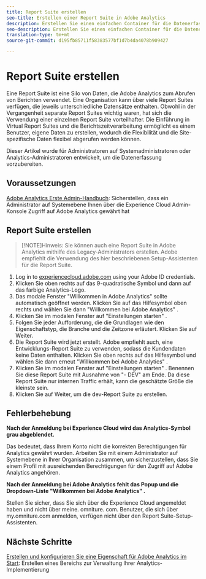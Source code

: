 ```yaml
---
title: Report Suite erstellen
seo-title: Erstellen einer Report Suite in Adobe Analytics
description: Erstellen Sie einen einfachen Container für die Datenerfassung in Adobe Analytics.
seo-description: Erstellen Sie einen einfachen Container für die Datenerfassung in Adobe Analytics.
translation-type: tm+mt
source-git-commit: d195fb85711f58383577bf1d7b4da4078b909427

---
```



# Report Suite erstellen

Eine Report Suite ist eine Silo von Daten, die Adobe Analytics zum Abrufen von Berichten verwendet. Eine Organisation kann über viele Report Suites verfügen, die jeweils unterschiedliche Datensätze enthalten. Obwohl in der Vergangenheit separate Report Suites wichtig waren, hat sich die Verwendung einer einzelnen Report Suite vorteilhafter. Die Einführung in Virtual Report Suites und die Berichtszeitverarbeitung ermöglicht es einem Benutzer, eigene Daten zu erstellen, wodurch die Flexibilität und die Site-spezifische Daten flexibel abgerufen werden können.

Dieser Artikel wurde für Administratoren auf Systemadministratoren oder Analytics-Administratoren entwickelt, um die Datenerfassung vorzubereiten.

## Voraussetzungen

[Adobe Analytics Erste Admin-Handbuch](first-admin-guide.md): Sicherstellen, dass ein Administrator auf Systemebene Ihnen über die Experience Cloud Admin-Konsole Zugriff auf Adobe Analytics gewährt hat

## Report Suite erstellen

> [!NOTE]Hinweis: Sie können auch eine Report Suite in Adobe Analytics mithilfe des Legacy-Administrators erstellen. Adobe empfiehlt die Verwendung des hier beschriebenen Setup-Assistenten für die Report Suite.

1. Log in to [experiencecloud.adobe.com](https://experiencecloud.adobe.com) using your Adobe ID credentials.
1. Klicken Sie oben rechts auf das 9-quadratische Symbol und dann auf das farbige Analytics-Logo.
1. Das modale Fenster "Willkommen in Adobe Analytics" sollte automatisch geöffnet werden. Klicken Sie auf das Hilfesymbol oben rechts und wählen Sie dann "Willkommen bei Adobe Analytics" .
1. Klicken Sie im modalen Fenster auf "Einstellungen starten" .
1. Folgen Sie jeder Aufforderung, die die Grundlagen wie den Eigenschaftstyp, die Branche und die Zeitzone erläutert. Klicken Sie auf Weiter.
1. Die Report Suite wird jetzt erstellt. Adobe empfiehlt auch, eine Entwicklungs-Report Suite zu verwenden, sodass die Kundendaten keine Daten enthalten. Klicken Sie oben rechts auf das Hilfesymbol und wählen Sie dann erneut "Willkommen bei Adobe Analytics" .
1. Klicken Sie im modalen Fenster auf "Einstellungen starten" .
Benennen Sie diese Report Suite mit Ausnahme von "- DEV" am Ende. Da diese Report Suite nur internen Traffic erhält, kann die geschätzte Größe die kleinste sein.
1. Klicken Sie auf Weiter, um die dev-Report Suite zu erstellen.

## Fehlerbehebung 

**Nach der Anmeldung bei Experience Cloud wird das Analytics-Symbol grau abgeblendet.**

Das bedeutet, dass Ihrem Konto nicht die korrekten Berechtigungen für Analytics gewährt wurden. Arbeiten Sie mit einem Administrator auf Systemebene in Ihrer Organisation zusammen, um sicherzustellen, dass Sie einem Profil mit ausreichenden Berechtigungen für den Zugriff auf Adobe Analytics angehören.

**Nach der Anmeldung bei Adobe Analytics fehlt das Popup und die Dropdown-Liste "Willkommen bei Adobe Analytics" .**

Stellen Sie sicher, dass Sie sich über die Experience Cloud angemeldet haben und nicht über meine. omniture. com. Benutzer, die sich über my.omniture.com anmelden, verfügen nicht über den Report Suite-Setup-Assistenten.

## Nächste Schritte

[Erstellen und konfigurieren Sie eine Eigenschaft für Adobe Analytics im Start](../../implement/implement-with-launch/create-analytics-property.md): Erstellen eines Bereichs zur Verwaltung Ihrer Analytics-Implementierung
